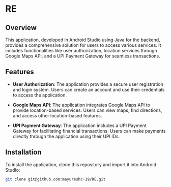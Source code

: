 # RE

## Overview

This application, developed in Android Studio using Java for the backend, provides a comprehensive solution for users to access various services. It includes functionalities like user authorization, location services through Google Maps API, and a UPI Payment Gateway for seamless transactions.

## Features

- **User Authorization**: The application provides a secure user registration and login system. Users can create an account and use their credentials to access the application.

- **Google Maps API**: The application integrates Google Maps API to provide location-based services. Users can view maps, find directions, and access other location-based features.

- **UPI Payment Gateway**: The application includes a UPI Payment Gateway for facilitating financial transactions. Users can make payments directly through the application using their UPI IDs.

## Installation

To install the application, clone this repository and import it into Android Studio:

```bash
git clone git@github.com:mayureshc-19/RE.git
